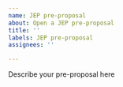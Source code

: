 ```yaml
---
name: JEP pre-proposal
about: Open a JEP pre-proposal
title: ''
labels: JEP pre-proposal
assignees: ''

---
```


Describe your pre-proposal here
